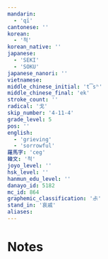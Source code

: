 ```yaml
---
mandarin:
  - 'qī'
cantonese: ''
korean:
  - '척'
korean_native: ''
japanese:
  - 'SEKI'
  - 'SOKU'
japanese_nanori: ''
vietnamese:
middle_chinese_initial: 't͡sʰ'
middle_chinese_final: 'ek'
stroke_count: ''
radical: '戈'
skip_number: '4-11-4'
grade_level: 5
pos: ''
english:
  - 'grieving'
  - 'sorrowful'
羅馬字: 'ceg'
韓文: '척'
joyo_level: ''
hsk_level: ''
hanmun_edu_level: ''
danayo_id: 5182
mc_id: 864
graphemic_classification: '尗'
stand_in: '哀戚'
aliases:
---
```


# Notes
